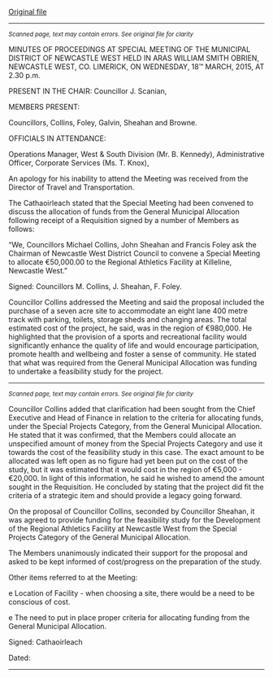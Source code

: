 [Original file](https://www.limerick.ie/sites/default/files/media/documents/2017-07/minutes_of_meeting_of_muncipal_district_of_newcastle_west_-_18th_march_2015_0.pdf)

---
*<small>Scanned page, text may contain errors. See original file for clarity</small>*  

MINUTES OF PROCEEDINGS AT SPECIAL MEETING OF THE
MUNICIPAL DISTRICT OF NEWCASTLE WEST HELD IN ARAS
WILLIAM SMITH OBRIEN, NEWCASTLE WEST, CO. LIMERICK, ON
WEDNESDAY, 18™ MARCH, 2015, AT 2.30 p.m.

PRESENT IN THE CHAIR: Councillor J. Scanian,

MEMBERS PRESENT:

Councillors, Collins, Foley, Galvin, Sheahan and Browne.

OFFICIALS IN ATTENDANCE:

Operations Manager, West & South Division (Mr. B. Kennedy), Administrative Officer,
Corporate Services (Ms. T. Knox),

An apology for his inability to attend the Meeting was received from the Director of
Travel and Transportation.

The Cathaoirleach stated that the Special Meeting had been convened to discuss
the allocation of funds from the General Municipal Allocation following receipt of a
Requisition signed by a number of Members as follows:

“We, Councillors Michael Collins, John Sheahan and Francis Foley ask
the Chairman of Newcastle West District Council to convene a Special
Meeting to allocate €50,000.00 to the Regional Athletics Facility at
Killeline, Newcastle West.”

Signed: Councillors M. Collins, J. Sheahan, F. Foley.

Councillor Collins addressed the Meeting and said the proposal included the
purchase of a seven acre site to accommodate an eight lane 400 metre track with
parking, toilets, storage sheds and changing areas. The total estimated cost of the
project, he said, was in the region of €980,000. He highlighted that the provision of a
sports and recreational facility would significantly enhance the quality of life and
would encourage participation, promote health and wellbeing and foster a sense of
community. He stated that what was required from the General Municipal Allocation
was funding to undertake a feasibility study for the project.


---
*<small>Scanned page, text may contain errors. See original file for clarity</small>*  

Councillor Collins added that clarification had been sought from the Chief Executive
and Head of Finance in relation to the criteria for allocating funds, under the Special
Projects Category, from the General Municipal Allocation. He stated that it was
confirmed, that the Members could allocate an unspecified amount of money from
the Special Projects Category and use it towards the cost of the feasibility study in
this case. The exact amount to be allocated was left open as no figure had yet been
put on the cost of the study, but it was estimated that it would cost in the region of
€5,000 - €20,000. In light of this information, he said he wished to amend the amount
sought in the Requisition. He concluded by stating that the project did fit the criteria
of a strategic item and should provide a legacy going forward.

On the proposal of Councillor Collins, seconded by Councillor Sheahan, it was
agreed to provide funding for the feasibility study for the Development of the
Regional Athletics Facility at Newcastle West from the Special Projects Category of
the General Municipal Allocation.

The Members unanimously indicated their support for the proposal and asked to be
kept informed of cost/progress on the preparation of the study.

Other items referred to at the Meeting:

e Location of Facility - when choosing a site, there would be a need to be
conscious of cost.

e The need to put in place proper criteria for allocating funding from the General
Municipal Allocation.

Signed:
Cathaoirleach

Dated:


---
